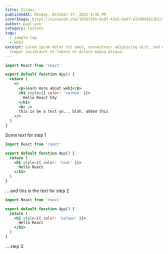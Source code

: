 ```yaml
---
title: Slides
publishedAt: Monday, October 17, 2022 4:38 PM
coverImage: https://ucarecdn.com/10263fbb-dcd7-43e6-be67-e2e90d9611b2/flower.png
author: paul-yun
category: lessons
tags:
  - sample-tag
  - web3
excerpt: Lorem ipsum dolor sit amet, consectetur adipiscing elit, sed do eiusmod
  tempor incididunt ut labore et dolore magna aliqua.
---
```


<CodeSlides>

<Slide>

```jsx
import React from 'react'

export default function App() {
  return (
    <>
      <p>learn more about web3</p>
      <h1 style={{ color: 'salmon' }}>
        Hello React h3y
      </h1>
      <br />
      this is be a test yo... blah. added this
    </>
  )
}
```

</Slide>

Some text for step 1

<Slide>

```jsx focus=5:7
import React from 'react'

export default function App() {
  return (
    <h1 style={{ color: 'teal' }}>
      Hello React
    </h1>
  )
}
```

</Slide>

... and this is the text for step 2

<Slide>

```jsx focus=5
import React from 'react'

export default function App() {
  return (
    <h1 style={{ color: 'salmon' }}>
      Hello React
    </h1>
  )
}
```

</Slide>

... step 3

</CodeSlides>
